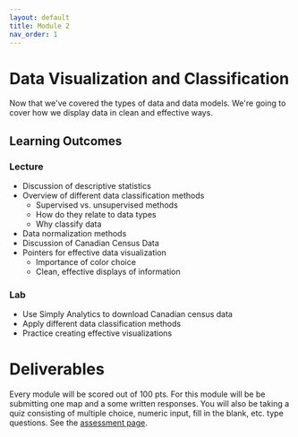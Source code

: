 ```yaml
---
layout: default
title: Module 2
nav_order: 1
---
```


# Data Visualization and Classification

Now that we've covered the types of data and data models.  We're going to cover how we display data in clean and effective ways.

## Learning Outcomes

### Lecture

- Discussion of descriptive statistics
- Overview of different data classification methods
	- Supervised vs. unsupervised methods
	- How do they relate to data types
	- Why classify data
- Data normalization methods
- Discussion of Canadian Census Data
- Pointers for effective data visualization
	- Importance of color choice
	- Clean, effective displays of information

### Lab

* Use Simply Analytics to download Canadian census data
* Apply different data classification methods
* Practice creating effective visualizations

# Deliverables

Every module will be scored out of 100 pts.  For this module will be be submitting one map and a some written responses.  You will also be taking a quiz consisting of multiple choice, numeric input, fill in the blank, etc. type questions.  See the [assessment page](docs/Assessment.md).